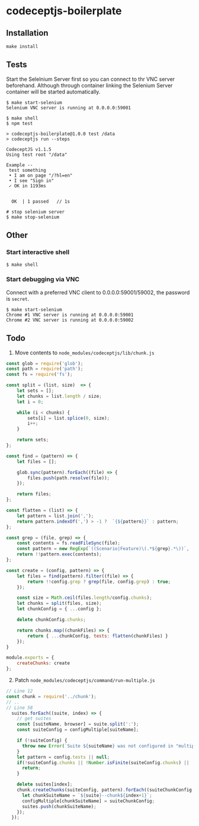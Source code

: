 # codeceptjs-boilerplate

## Installation

```
make install
```

## Tests

Start the Selelnium Server first so you can connect to thr VNC server beforehand.
Although through container linking the Selenium Server container will be started automatically.
```
$ make start-selenium
Selenium VNC server is running at 0.0.0.0:59001
```

```
$ make shell
$ npm test

> codeceptjs-boilerplate@1.0.0 test /data
> codeceptjs run --steps

CodeceptJS v1.1.5
Using test root "/data"

Example --
 test something
 • I am on page "/?hl=en"
 • I see "Sign in"
 ✓ OK in 1193ms


  OK  | 1 passed   // 1s
```
```
# stop selenium server
$ make stop-selenium
```

## Other

### Start interactive shell
```
$ make shell
```

### Start debugging via VNC
Connect with a preferred VNC client to 0.0.0.0:59001/59002, the password is `secret`.
```
$ make start-selenium
Chrome #1 VNC server is running at 0.0.0.0:59001
Chrome #2 VNC server is running at 0.0.0.0:59002
```

## Todo

1) Move contents to `node_modules/codeceptjs/lib/chunk.js`
```js
const glob = require('glob');
const path = require('path');
const fs = require('fs');

const split = (list, size)  => {
    let sets = [];
    let chunks = list.length / size;
    let i = 0;

    while (i < chunks) {
        sets[i] = list.splice(0, size);
        i++;
    }

    return sets;
};

const find = (pattern) => {
    let files = [];

    glob.sync(pattern).forEach((file) => {
        files.push(path.resolve(file));
    });

    return files;
};

const flatten = (list) => {
    let pattern = list.join(',');
    return pattern.indexOf(',') > -1 ?  `{${pattern}}` : pattern;
};

const grep = (file, grep) => {
    const contents = fs.readFileSync(file);
    const pattern = new RegExp(`((Scenario|Feature)\(.*${grep}.*\))`, 'g'); // <- How future proof/solid is this?
    return !!pattern.exec(contents);
};

const create = (config, pattern) => {
    let files = find(pattern).filter((file) => {
        return !!config.grep ? grep(file, config.grep) : true;
    });

    const size = Math.ceil(files.length/config.chunks);
    let chunks = split(files, size);
    let chunkConfig = { ...config };

    delete chunkConfig.chunks;

    return chunks.map((chunkFiles) => {
        return { ...chunkConfig, tests: flatten(chunkFiles) }
    });
}

module.exports = {
    createChunks: create
};

```

2. Patch `node_modules/codeceptjs/command/run-multiple.js`
```js
// Line 12
const chunk = require('../chunk');
// ..
// Line 58
  suites.forEach((suite, index) => {
    // get suites
    const [suiteName, browser] = suite.split(':');
    const suiteConfig = configMultiple[suiteName];

    if (!suiteConfig) {
      throw new Error(`Suite ${suiteName} was not configured in "multiple" section of config`);
    }
    let pattern = config.tests || null;
    if(!suiteConfig.chunks || !Number.isFinite(suiteConfig.chunks) || !pattern) {
      return;
    }

    delete suites[index];
    chunk.createChunks(suiteConfig, pattern).forEach((suiteChunkConfig, index) => {
      let chunkSuiteName = `${suite}--chunk${index+1}`;
      configMultiple[chunkSuiteName] = suiteChunkConfig;
      suites.push(chunkSuiteName);
    });
  });
```